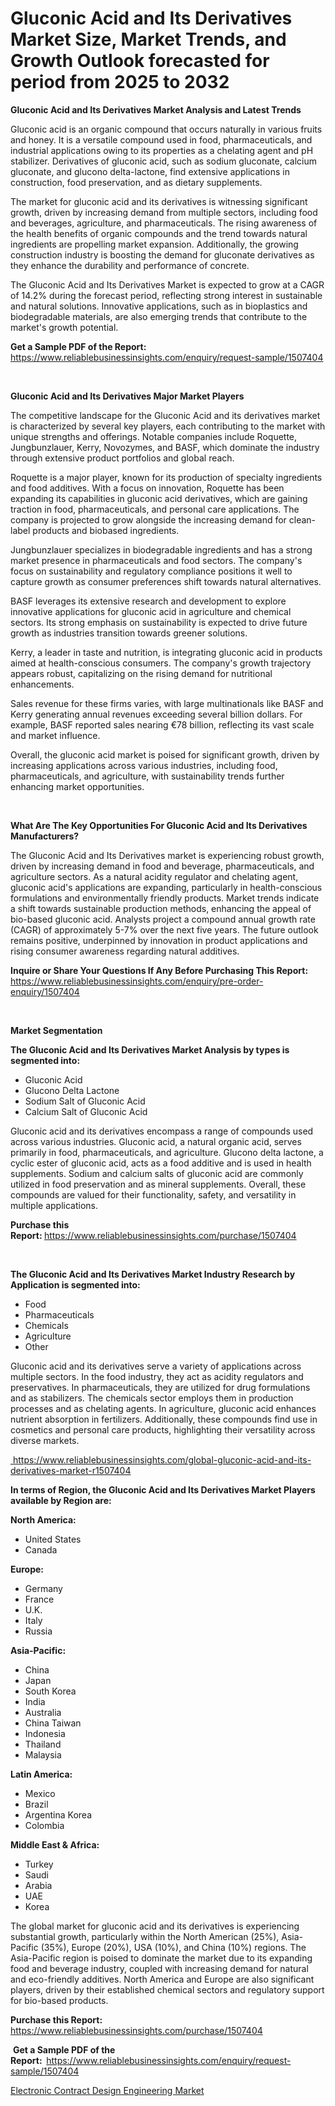 <p><h1>Gluconic Acid and Its Derivatives Market Size, Market Trends, and Growth Outlook forecasted for period from 2025 to 2032</h1></p><p><strong>Gluconic Acid and Its Derivatives Market Analysis and Latest Trends</strong></p>
<p><p>Gluconic acid is an organic compound that occurs naturally in various fruits and honey. It is a versatile compound used in food, pharmaceuticals, and industrial applications owing to its properties as a chelating agent and pH stabilizer. Derivatives of gluconic acid, such as sodium gluconate, calcium gluconate, and glucono delta-lactone, find extensive applications in construction, food preservation, and as dietary supplements.</p><p>The market for gluconic acid and its derivatives is witnessing significant growth, driven by increasing demand from multiple sectors, including food and beverages, agriculture, and pharmaceuticals. The rising awareness of the health benefits of organic compounds and the trend towards natural ingredients are propelling market expansion. Additionally, the growing construction industry is boosting the demand for gluconate derivatives as they enhance the durability and performance of concrete. </p><p>The Gluconic Acid and Its Derivatives Market is expected to grow at a CAGR of 14.2% during the forecast period, reflecting strong interest in sustainable and natural solutions. Innovative applications, such as in bioplastics and biodegradable materials, are also emerging trends that contribute to the market's growth potential.</p></p>
<p><strong>Get a Sample PDF of the Report:&nbsp;</strong> <a href="https://www.reliablebusinessinsights.com/enquiry/request-sample/1507404?utm_campaign=3134&utm_medium=2&utm_source=Github&utm_content=ia&utm_term=23032025&utm_id=gluconic-acid-and-its-derivatives">https://www.reliablebusinessinsights.com/enquiry/request-sample/1507404</a></p>
<p>&nbsp;</p>
<p><strong>Gluconic Acid and Its Derivatives Major Market Players</strong></p>
<p><p>The competitive landscape for the Gluconic Acid and its derivatives market is characterized by several key players, each contributing to the market with unique strengths and offerings. Notable companies include Roquette, Jungbunzlauer, Kerry, Novozymes, and BASF, which dominate the industry through extensive product portfolios and global reach.</p><p>Roquette is a major player, known for its production of specialty ingredients and food additives. With a focus on innovation, Roquette has been expanding its capabilities in gluconic acid derivatives, which are gaining traction in food, pharmaceuticals, and personal care applications. The company is projected to grow alongside the increasing demand for clean-label products and biobased ingredients.</p><p>Jungbunzlauer specializes in biodegradable ingredients and has a strong market presence in pharmaceuticals and food sectors. The company's focus on sustainability and regulatory compliance positions it well to capture growth as consumer preferences shift towards natural alternatives.</p><p>BASF leverages its extensive research and development to explore innovative applications for gluconic acid in agriculture and chemical sectors. Its strong emphasis on sustainability is expected to drive future growth as industries transition towards greener solutions.</p><p>Kerry, a leader in taste and nutrition, is integrating gluconic acid in products aimed at health-conscious consumers. The company's growth trajectory appears robust, capitalizing on the rising demand for nutritional enhancements.</p><p>Sales revenue for these firms varies, with large multinationals like BASF and Kerry generating annual revenues exceeding several billion dollars. For example, BASF reported sales nearing €78 billion, reflecting its vast scale and market influence.</p><p>Overall, the gluconic acid market is poised for significant growth, driven by increasing applications across various industries, including food, pharmaceuticals, and agriculture, with sustainability trends further enhancing market opportunities.</p></p>
<p>&nbsp;</p>
<p><strong>What Are The Key Opportunities For Gluconic Acid and Its Derivatives Manufacturers?</strong></p>
<p><p>The Gluconic Acid and Its Derivatives market is experiencing robust growth, driven by increasing demand in food and beverage, pharmaceuticals, and agriculture sectors. As a natural acidity regulator and chelating agent, gluconic acid's applications are expanding, particularly in health-conscious formulations and environmentally friendly products. Market trends indicate a shift towards sustainable production methods, enhancing the appeal of bio-based gluconic acid. Analysts project a compound annual growth rate (CAGR) of approximately 5-7% over the next five years. The future outlook remains positive, underpinned by innovation in product applications and rising consumer awareness regarding natural additives.</p></p>
<p><strong>Inquire or Share Your Questions If Any Before Purchasing This Report:</strong> <a href="https://www.reliablebusinessinsights.com/enquiry/pre-order-enquiry/1507404?utm_campaign=3134&utm_medium=2&utm_source=Github&utm_content=ia&utm_term=23032025&utm_id=gluconic-acid-and-its-derivatives">https://www.reliablebusinessinsights.com/enquiry/pre-order-enquiry/1507404</a></p>
<p>&nbsp;</p>
<p><strong>Market Segmentation</strong></p>
<p><strong>The Gluconic Acid and Its Derivatives Market Analysis by types is segmented into:</strong></p>
<p><ul><li>Gluconic Acid</li><li>Glucono Delta Lactone</li><li>Sodium Salt of Gluconic Acid</li><li>Calcium Salt of Gluconic Acid</li></ul></p>
<p><p>Gluconic acid and its derivatives encompass a range of compounds used across various industries. Gluconic acid, a natural organic acid, serves primarily in food, pharmaceuticals, and agriculture. Glucono delta lactone, a cyclic ester of gluconic acid, acts as a food additive and is used in health supplements. Sodium and calcium salts of gluconic acid are commonly utilized in food preservation and as mineral supplements. Overall, these compounds are valued for their functionality, safety, and versatility in multiple applications.</p></p>
<p><strong>Purchase this Report:&nbsp;</strong><a href="https://www.reliablebusinessinsights.com/purchase/1507404?utm_campaign=3134&utm_medium=2&utm_source=Github&utm_content=ia&utm_term=23032025&utm_id=gluconic-acid-and-its-derivatives">https://www.reliablebusinessinsights.com/purchase/1507404</a></p>
<p>&nbsp;</p>
<p><strong>The Gluconic Acid and Its Derivatives Market Industry Research by Application is segmented into:</strong></p>
<p><ul><li>Food</li><li>Pharmaceuticals</li><li>Chemicals</li><li>Agriculture</li><li>Other</li></ul></p>
<p><p>Gluconic acid and its derivatives serve a variety of applications across multiple sectors. In the food industry, they act as acidity regulators and preservatives. In pharmaceuticals, they are utilized for drug formulations and as stabilizers. The chemicals sector employs them in production processes and as chelating agents. In agriculture, gluconic acid enhances nutrient absorption in fertilizers. Additionally, these compounds find use in cosmetics and personal care products, highlighting their versatility across diverse markets.</p></p>
<p><a href="https://www.reliablebusinessinsights.com/global-gluconic-acid-and-its-derivatives-market-r1507404?utm_campaign=3134&utm_medium=2&utm_source=Github&utm_content=ia&utm_term=23032025&utm_id=gluconic-acid-and-its-derivatives">&nbsp;https://www.reliablebusinessinsights.com/global-gluconic-acid-and-its-derivatives-market-r1507404</a></p>
<p><strong>In terms of Region, the Gluconic Acid and Its Derivatives Market Players available by Region are:</strong></p>
<p>
    <p> <strong> North America: </strong>
        <ul>
            <li>United States</li>
            <li>Canada</li>
        </ul>
        </p> 
    <p> <strong> Europe: </strong>
        <ul>
            <li>Germany</li>
            <li>France</li>
            <li>U.K.</li>
            <li>Italy</li>
            <li>Russia</li>
        </ul>
        </p> 
    <p> <strong> Asia-Pacific: </strong>
        <ul>
            <li>China</li>
            <li>Japan</li>
            <li>South Korea</li>
            <li>India</li>
            <li>Australia</li>
            <li>China Taiwan</li>
            <li>Indonesia</li>
            <li>Thailand</li>
            <li>Malaysia</li>
        </ul>
        </p> 
    <p> <strong> Latin America: </strong>
        <ul>
            <li>Mexico</li>
            <li>Brazil</li>
            <li>Argentina Korea</li>
            <li>Colombia</li>
        </ul>
        </p> 
    <p> <strong> Middle East & Africa: </strong>
        <ul>
            <li>Turkey</li>
            <li>Saudi</li>
            <li>Arabia</li>
            <li>UAE</li>
            <li>Korea</li>
        </ul>
    </p>
    </p>
<p><p>The global market for gluconic acid and its derivatives is experiencing substantial growth, particularly within the North American (25%), Asia-Pacific (35%), Europe (20%), USA (10%), and China (10%) regions. The Asia-Pacific region is poised to dominate the market due to its expanding food and beverage industry, coupled with increasing demand for natural and eco-friendly additives. North America and Europe are also significant players, driven by their established chemical sectors and regulatory support for bio-based products.</p></p>
<p><strong>Purchase this Report: </strong><a href="https://www.reliablebusinessinsights.com/purchase/1507404?utm_campaign=3134&utm_medium=2&utm_source=Github&utm_content=ia&utm_term=23032025&utm_id=gluconic-acid-and-its-derivatives">https://www.reliablebusinessinsights.com/purchase/1507404</a></p>
<p>&nbsp;<strong>Get a Sample PDF of the Report:&nbsp;&nbsp;</strong><a href="https://www.reliablebusinessinsights.com/enquiry/request-sample/1507404?utm_campaign=3134&utm_medium=2&utm_source=Github&utm_content=ia&utm_term=23032025&utm_id=gluconic-acid-and-its-derivatives">https://www.reliablebusinessinsights.com/enquiry/request-sample/1507404</a></p>
<p><strong></strong></p>
<p><p><a href="https://github.com/huelarnzeba29/Market-Research-Report-List-1/blob/main/electronic-contract-design-engineering-market.md?utm_campaign=3134&utm_medium=2&utm_source=Github&utm_content=ia&utm_term=23032025&utm_id=gluconic-acid-and-its-derivatives">Electronic Contract Design Engineering Market</a></p></p>